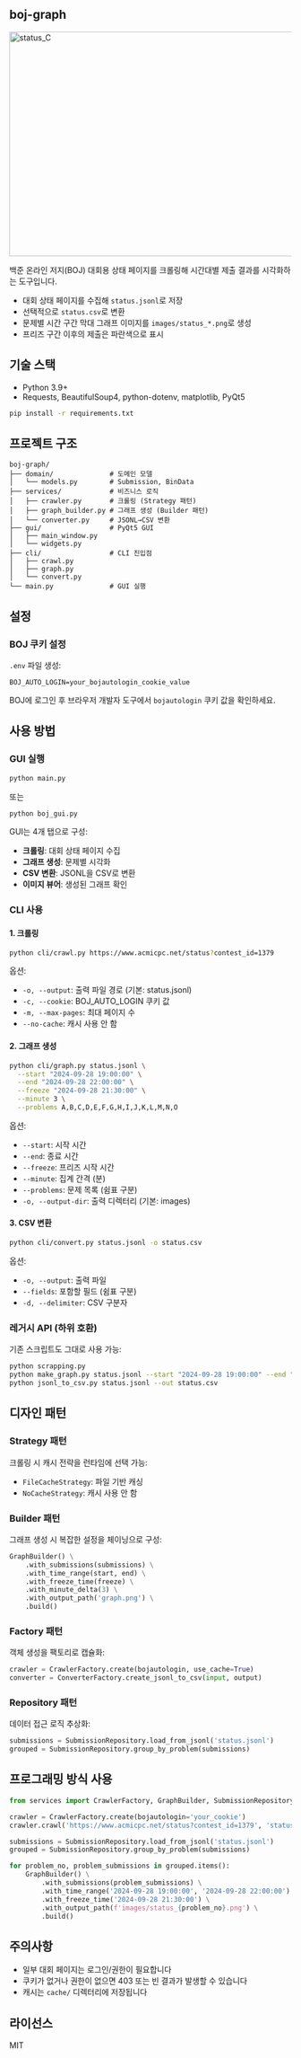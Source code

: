 ## boj-graph

<img width="1500" height="400" alt="status_C" src="https://github.com/user-attachments/assets/28ad9cc1-afb9-461f-891a-43ad8f0e9314" />

백준 온라인 저지(BOJ) 대회용 상태 페이지를 크롤링해 시간대별 제출 결과를 시각화하는 도구입니다.

- 대회 상태 페이지를 수집해 `status.jsonl`로 저장
- 선택적으로 `status.csv`로 변환
- 문제별 시간 구간 막대 그래프 이미지를 `images/status_*.png`로 생성
- 프리즈 구간 이후의 제출은 파란색으로 표시

## 기술 스택

- Python 3.9+
- Requests, BeautifulSoup4, python-dotenv, matplotlib, PyQt5

```bash
pip install -r requirements.txt
```

## 프로젝트 구조

```
boj-graph/
├── domain/              # 도메인 모델
│   └── models.py        # Submission, BinData
├── services/            # 비즈니스 로직
│   ├── crawler.py       # 크롤링 (Strategy 패턴)
│   ├── graph_builder.py # 그래프 생성 (Builder 패턴)
│   └── converter.py     # JSONL→CSV 변환
├── gui/                 # PyQt5 GUI
│   ├── main_window.py
│   └── widgets.py
├── cli/                 # CLI 진입점
│   ├── crawl.py
│   ├── graph.py
│   └── convert.py
└── main.py              # GUI 실행
```

## 설정

### BOJ 쿠키 설정

`.env` 파일 생성:

```env
BOJ_AUTO_LOGIN=your_bojautologin_cookie_value
```

BOJ에 로그인 후 브라우저 개발자 도구에서 `bojautologin` 쿠키 값을 확인하세요.

## 사용 방법

### GUI 실행

```bash
python main.py
```

또는

```bash
python boj_gui.py
```

GUI는 4개 탭으로 구성:
- **크롤링**: 대회 상태 페이지 수집
- **그래프 생성**: 문제별 시각화
- **CSV 변환**: JSONL을 CSV로 변환
- **이미지 뷰어**: 생성된 그래프 확인

### CLI 사용

#### 1. 크롤링

```bash
python cli/crawl.py https://www.acmicpc.net/status?contest_id=1379
```

옵션:
- `-o, --output`: 출력 파일 경로 (기본: status.jsonl)
- `-c, --cookie`: BOJ_AUTO_LOGIN 쿠키 값
- `-m, --max-pages`: 최대 페이지 수
- `--no-cache`: 캐시 사용 안 함

#### 2. 그래프 생성

```bash
python cli/graph.py status.jsonl \
  --start "2024-09-28 19:00:00" \
  --end "2024-09-28 22:00:00" \
  --freeze "2024-09-28 21:30:00" \
  --minute 3 \
  --problems A,B,C,D,E,F,G,H,I,J,K,L,M,N,O
```

옵션:
- `--start`: 시작 시간
- `--end`: 종료 시간
- `--freeze`: 프리즈 시작 시간
- `--minute`: 집계 간격 (분)
- `--problems`: 문제 목록 (쉼표 구분)
- `-o, --output-dir`: 출력 디렉터리 (기본: images)

#### 3. CSV 변환

```bash
python cli/convert.py status.jsonl -o status.csv
```

옵션:
- `-o, --output`: 출력 파일
- `--fields`: 포함할 필드 (쉼표 구분)
- `-d, --delimiter`: CSV 구분자

### 레거시 API (하위 호환)

기존 스크립트도 그대로 사용 가능:

```bash
python scrapping.py
python make_graph.py status.jsonl --start "2024-09-28 19:00:00" --end "2024-09-28 22:00:00"
python jsonl_to_csv.py status.jsonl --out status.csv
```

## 디자인 패턴

### Strategy 패턴
크롤링 시 캐시 전략을 런타임에 선택 가능:
- `FileCacheStrategy`: 파일 기반 캐싱
- `NoCacheStrategy`: 캐시 사용 안 함

### Builder 패턴
그래프 생성 시 복잡한 설정을 체이닝으로 구성:

```python
GraphBuilder() \
    .with_submissions(submissions) \
    .with_time_range(start, end) \
    .with_freeze_time(freeze) \
    .with_minute_delta(3) \
    .with_output_path('graph.png') \
    .build()
```

### Factory 패턴
객체 생성을 팩토리로 캡슐화:

```python
crawler = CrawlerFactory.create(bojautologin, use_cache=True)
converter = ConverterFactory.create_jsonl_to_csv(input, output)
```

### Repository 패턴
데이터 접근 로직 추상화:

```python
submissions = SubmissionRepository.load_from_jsonl('status.jsonl')
grouped = SubmissionRepository.group_by_problem(submissions)
```

## 프로그래밍 방식 사용

```python
from services import CrawlerFactory, GraphBuilder, SubmissionRepository

crawler = CrawlerFactory.create(bojautologin='your_cookie')
crawler.crawl('https://www.acmicpc.net/status?contest_id=1379', 'status.jsonl')

submissions = SubmissionRepository.load_from_jsonl('status.jsonl')
grouped = SubmissionRepository.group_by_problem(submissions)

for problem_no, problem_submissions in grouped.items():
    GraphBuilder() \
        .with_submissions(problem_submissions) \
        .with_time_range('2024-09-28 19:00:00', '2024-09-28 22:00:00') \
        .with_freeze_time('2024-09-28 21:30:00') \
        .with_output_path(f'images/status_{problem_no}.png') \
        .build()
```

## 주의사항

- 일부 대회 페이지는 로그인/권한이 필요합니다
- 쿠키가 없거나 권한이 없으면 403 또는 빈 결과가 발생할 수 있습니다
- 캐시는 `cache/` 디렉터리에 저장됩니다

## 라이선스

MIT
